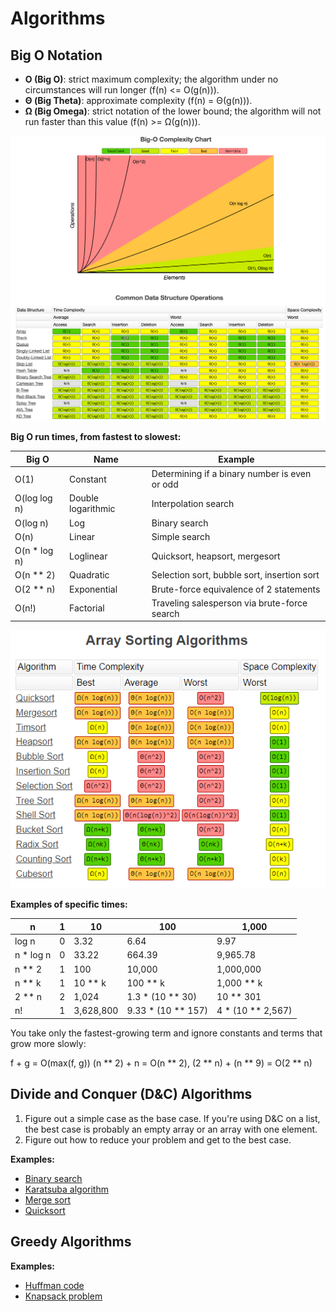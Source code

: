 # Algorithms

## Big O Notation

- **O (Big O)**: strict maximum complexity; the algorithm under no circumstances will run longer (f(n) <= O(g(n))).
- **Θ (Big Theta)**: approximate complexity (f(n) = Θ(g(n))).
- **Ω (Big Omega)**: strict notation of the lower bound; the algorithm will not run faster than this value (f(n) >= Ω(g(n))).

![big_o.png](https://raw.githubusercontent.com/kooznitsa/python_algorithms/main/images/big_o.png)

**Big O run times, from fastest to slowest:**

| Big O            | Name               | Example                                             |
| -----------------| ------------------ | --------------------------------------------------- |
| O(1)             | Constant           | Determining if a binary number is even or odd       |
| O(log log n)     | Double logarithmic | Interpolation search                                |
| O(log n)         | Log                | Binary search                                       |
| O(n)             | Linear             | Simple search                                       |
| O(n * log n)     | Loglinear          | Quicksort, heapsort, mergesort                      |
| O(n ** 2)        | Quadratic          | Selection sort, bubble sort, insertion sort         |
| O(2 ** n)        | Exponential        | Brute-force equivalence of 2 statements             |
| O(n!)            | Factorial          | Traveling salesperson via brute-force search        |

![array_sorting.png](https://raw.githubusercontent.com/kooznitsa/python_algorithms/main/images/array_sorting.png)

**Examples of specific times:**

| n         | 1     | 10               | 100                | 1,000             |
| ----------| ----- | ---------------- | ------------------ | ----------------- |
| log n     | 0     | 3.32             | 6.64               | 9.97              |
| n * log n | 0     | 33.22            | 664.39             | 9,965.78          |
| n ** 2    | 1     | 100              | 10,000             | 1,000,000         |
| n ** k    | 1     | 10 ** k          | 100 ** k           | 1,000 ** k        |
| 2 ** n    | 2     | 1,024            | 1.3 * (10 ** 30)   | 10 ** 301         |
| n!        | 1     | 3,628,800        | 9.33 * (10 ** 157) | 4 * (10 ** 2,567) |

You take only the fastest-growing term and ignore constants and terms that grow more slowly:

f + g = O(max(f, g))
(n ** 2) + n = O(n ** 2), (2 ** n) + (n ** 9) = O(2 ** n)

## Divide and Conquer (D&C) Algorithms

1. Figure out a simple case as the base case. If you're using D&C on a list, the best case is probably an empty array or an array with one element.
2. Figure out how to reduce your problem and get to the best case.

**Examples:**

- [Binary search](https://github.com/kooznitsa/python_algorithms/blob/main/searching/binary_search.py)
- [Karatsuba algorithm](https://github.com/kooznitsa/python_algorithms/blob/main/other/karatsuba.py)
- [Merge sort](https://github.com/kooznitsa/python_algorithms/blob/main/sorting/merge_sort.py)
- [Quicksort](https://github.com/kooznitsa/python_algorithms/blob/main/sorting/quicksort.py)

## Greedy Algorithms

**Examples:**

- [Huffman code](https://github.com/kooznitsa/python_algorithms/blob/main/greedy/huffman.py)
- [Knapsack problem](https://github.com/kooznitsa/python_algorithms/blob/main/greedy/knapsack.py)
